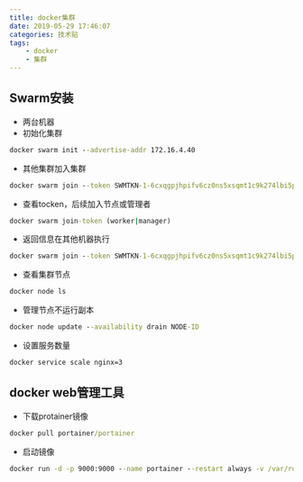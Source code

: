 ```yaml
---
title: docker集群
date: 2019-05-29 17:46:07
categories: 技术贴
tags:
    - docker
    - 集群
---
```

## Swarm安装
* 两台机器
* 初始化集群
``` cmd
docker swarm init --advertise-addr 172.16.4.40
```
* 其他集群加入集群
``` cmd
docker swarm join --token SWMTKN-1-6cxqgpjhpifv6cz0ns5xsqmt1c9k274lbi5pzy26zrf6dp3756-9v65biz83gka55wx0bg2y44em 172.16.4.40:2377
```
*  查看tocken，后续加入节点或管理者
``` cmd
docker swarm join-token (worker|manager)
```
* 返回信息在其他机器执行
``` cmd
docker swarm join --token SWMTKN-1-6cxqgpjhpifv6cz0ns5xsqmt1c9k274lbi5pzy26zrf6dp3756-08v6bjyfptsnubg6ebfsmpr79 172.16.4.40:2377
```
* 查看集群节点
``` cmd
docker node ls
```
* 管理节点不运行副本
``` cmd
docker node update --availability drain NODE-ID
```
* 设置服务数量
``` cmd
docker service scale nginx=3
```

## docker web管理工具
* 下载protainer镜像
``` cmd
docker pull portainer/portainer
```
* 启动镜像
``` cmd
docker run -d -p 9000:9000 --name portainer --restart always -v /var/run/docker.sock:/var/run/docker.sock -v /data/portainer:/data portainer/portainer
```

